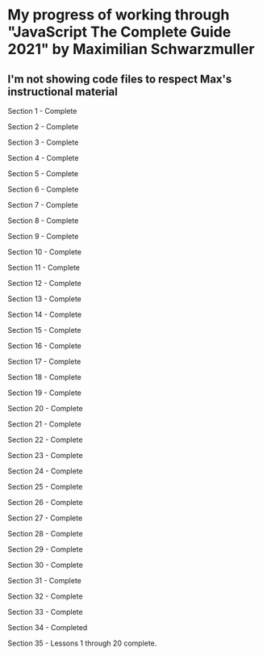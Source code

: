 # My progress of working through "JavaScript The Complete Guide 2021" by Maximilian Schwarzmuller

## I'm not showing code files to respect Max's instructional material

Section 1 - Complete

Section 2 - Complete

Section 3 - Complete

Section 4 - Complete

Section 5 - Complete

Section 6 - Complete

Section 7 - Complete

Section 8 - Complete

Section 9 - Complete

Section 10 - Complete

Section 11 - Complete

Section 12 - Complete

Section 13 - Complete

Section 14 - Complete

Section 15 - Complete

Section 16 - Complete

Section 17 - Complete

Section 18 - Complete

Section 19 - Complete

Section 20 - Complete

Section 21 - Complete

Section 22 - Complete

Section 23 - Complete

Section 24 - Complete

Section 25 - Complete

Section 26 - Complete

Section 27 - Complete

Section 28 - Complete

Section 29 - Complete

Section 30 - Complete

Section 31 - Complete

Section 32 - Complete

Section 33 - Complete

Section 34 - Completed

Section 35 - Lessons 1 through 20 complete.